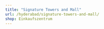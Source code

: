 ```yaml
---
title: "Signature Towers and Mall"
url: /hyderabad/signature-towers-and-mall/
shop: Einkaufszentrum
---
```

